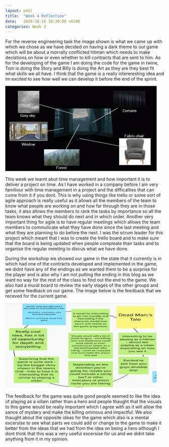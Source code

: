 ```yaml
---
layout: post
title:  "Week 4 Reflection"
date:   2020-10-16 10:30:00 +0100
categories: Week 2
---
```

For the reverse engineering task the image shown is what we came up with which we chose as we have decided on having a dark theme to out game which will be about a morrally conflicted hitman which needs to make decistions on how or even whether to kill contracts that are sent to him. As for the developing of the game I am doing the code for the game in twine, Tom is doing the Story and Billy is doing the Art as they are they best fit what skills we all have. I think that the game is a really intereresting idea and im excited to see how well we can develop it before the end of the sprint.

<img src="https://raw.githubusercontent.com/f15h96/f15h96.github.io/gh-pages/Pics/Week3.png" width="480" height="270" frameBorder="0">

This week we learnt abut time management and how important it is to deliver a project on time. As I have worked in a company before I am very familiour with time management in a project and the difficalties that can come from it if you dont. This is why  using things like trello or some sort of agile approach is really useful as it allows all the members of the team to know what people are working on and how far through they are in those tasks, it also allows the members to rank the tasks by importance so all the team knows what they should do next and in which order. Another very important thing for agile is to have regular meetings which allows the team members to commulicate what they have done since the last meeting and what they are planning to do before the next. I was the scrum leader for this project which meant that I was to create the trello board and to make sure that the board is being updated when people compleate thair tasks and to organise the regular meeting to discus what we have done. 

During the workshop we showed our game in the state that it currently is in which had one of the contracts developed and implemented in the game, we didnt have any of the endings as we wanted them to be a surprise for the player and is also why I am not putting the ending in this blog as we want no way for the rest of the class to find out the end to the game. We also had a mural board to review the early stages of the other groups and get some feedback on our game. The image below is the feedback that we receved for the current game.

<img src="https://raw.githubusercontent.com/f15h96/f15h96.github.io/gh-pages/Pics/DMT_Feedback.PNG" width="480" height="270" frameBorder="0">

The feedback for the game was quite good people seemed to like the idea of playing as a villain rather than a hero and people thaught that the visuals to this game would be really important which I agree with as it will allow the sence of mystery and make the killing ominous and impactful. We also thaught about the opposite ideas for the game which also is a mental excersise to see what parts we could add or change to the game to make it better from the ideas that we had from the idea on being a hero although I dont think that this was a very useful excersise for us and we didnt take anything from it in my opinion.
